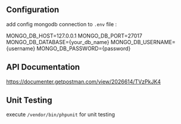 ## Configuration
add config mongodb connection to `.env` file :

MONGO_DB_HOST=127.0.0.1
MONGO_DB_PORT=27017
MONGO_DB_DATABASE={your_db_name}
MONGO_DB_USERNAME={username}
MONGO_DB_PASSWORD={password}



## API Documentation
https://documenter.getpostman.com/view/2026614/TVzPkJK4


## Unit Testing
execute `/vendor/bin/phpunit` for unit testing